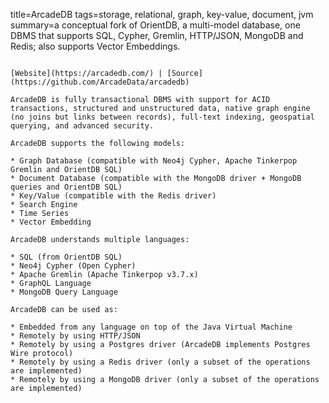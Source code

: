 title=ArcadeDB
tags=storage, relational, graph, key-value, document, jvm
summary=a conceptual fork of OrientDB, a multi-model database, one DBMS that supports SQL, Cypher, Gremlin, HTTP/JSON, MongoDB and Redis; also supports Vector Embeddings.
~~~~~~

[Website](https://arcadedb.com/) | [Source](https://github.com/ArcadeData/arcadedb)

ArcadeDB is fully transactional DBMS with support for ACID transactions, structured and unstructured data, native graph engine (no joins but links between records), full-text indexing, geospatial querying, and advanced security.

ArcadeDB supports the following models:

* Graph Database (compatible with Neo4j Cypher, Apache Tinkerpop Gremlin and OrientDB SQL)
* Document Database (compatible with the MongoDB driver + MongoDB queries and OrientDB SQL)
* Key/Value (compatible with the Redis driver)
* Search Engine
* Time Series
* Vector Embedding

ArcadeDB understands multiple languages:

* SQL (from OrientDB SQL)
* Neo4j Cypher (Open Cypher)
* Apache Gremlin (Apache Tinkerpop v3.7.x)
* GraphQL Language
* MongoDB Query Language

ArcadeDB can be used as:

* Embedded from any language on top of the Java Virtual Machine
* Remotely by using HTTP/JSON
* Remotely by using a Postgres driver (ArcadeDB implements Postgres Wire protocol)
* Remotely by using a Redis driver (only a subset of the operations are implemented)
* Remotely by using a MongoDB driver (only a subset of the operations are implemented)

